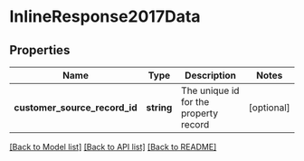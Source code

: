 # InlineResponse2017Data

## Properties
Name | Type | Description | Notes
------------ | ------------- | ------------- | -------------
**customer_source_record_id** | **string** | The unique id for the property record | [optional] 

[[Back to Model list]](../../README.md#documentation-for-models) [[Back to API list]](../../README.md#documentation-for-api-endpoints) [[Back to README]](../../README.md)

